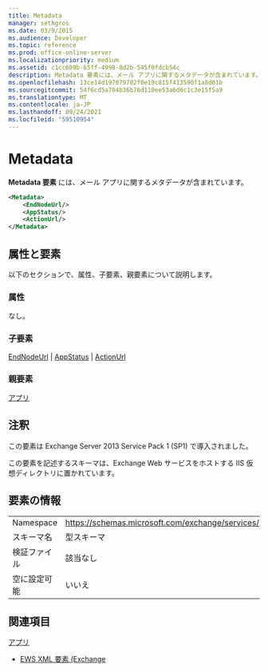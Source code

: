 ```yaml
---
title: Metadata
manager: sethgros
ms.date: 03/9/2015
ms.audience: Developer
ms.topic: reference
ms.prod: office-online-server
ms.localizationpriority: medium
ms.assetid: c1cc609b-65ff-4998-8d2b-545f0fdcb54c
description: Metadata 要素には、メール アプリに関するメタデータが含まれています。
ms.openlocfilehash: 13ce14d197079702f0e19c815f413590f1a8d01b
ms.sourcegitcommit: 54f6cd5a704b36b76d110ee53a6d6c1c3e15f5a9
ms.translationtype: MT
ms.contentlocale: ja-JP
ms.lasthandoff: 09/24/2021
ms.locfileid: "59510954"
---
```

# <a name="metadata"></a>Metadata

**Metadata 要素** には、メール アプリに関するメタデータが含まれています。 
  
```XML
<Metadata>
    <EndNodeUrl/>
    <AppStatus/>
    <ActionUrl/>
</Metadata>
```

## <a name="attributes-and-elements"></a>属性と要素

以下のセクションで、属性、子要素、親要素について説明します。
  
### <a name="attributes"></a>属性

なし。
  
### <a name="child-elements"></a>子要素

[EndNodeUrl](endnodeurl.md)  | [AppStatus](appstatus-ex15websvcsotherref.md)  | [ActionUrl](actionurl.md)
  
### <a name="parent-elements"></a>親要素

[アプリ](app.md)
  
## <a name="remarks"></a>注釈

この要素は Exchange Server 2013 Service Pack 1 (SP1) で導入されました。
  
この要素を記述するスキーマは、Exchange Web サービスをホストする IIS 仮想ディレクトリに置かれています。
  
## <a name="element-information"></a>要素の情報

|||
|:-----|:-----|
|Namespace  <br/> | https://schemas.microsoft.com/exchange/services/2006/types  <br/> |
|スキーマ名  <br/> |型スキーマ  <br/> |
|検証ファイル  <br/> |該当なし  <br/> |
|空に設定可能  <br/> |いいえ  <br/> |
   
## <a name="see-also"></a>関連項目



[アプリ](app.md)


- [EWS XML 要素 (Exchange](ews-xml-elements-in-exchange.md)

